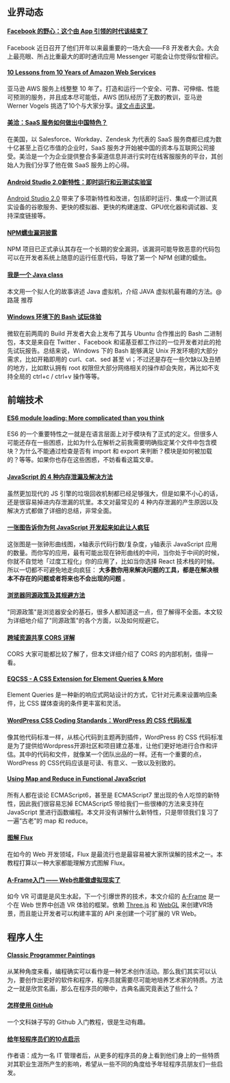 ## 业界动态

#### [Facebook 的野心：这个由 App 引领的时代该结束了](http://www.geekpark.net/topics/215169)
Facebook 近日召开了他们开年以来最重要的一场大会——F8 开发者大会。大会上最亮眼、所占比重最大的即时通讯应用 Messenger 可能会让你觉得似曾相识。

#### [10 Lessons from 10 Years of Amazon Web Services](http://www.allthingsdistributed.com/2016/03/10-lessons-from-10-years-of-aws.html)
亚马逊 AWS 服务上线整整 10 年了。打造和运行一个安全、可靠、可伸缩、性能可预测的服务，并且成本尽可能低，AWS 团队经历了无数的教训，亚马逊 Werner Vogels 挑选了10个与大家分享。[译文点击这里](http://blog.jobbole.com/99540/)。

#### [美洽：SaaS 服务如何做出中国特色？](http://cn.technode.com/post/2016-04-08/saas-4/)
在美国，以 Salesforce、Workday、Zendesk 为代表的 SaaS 服务商都已成为数十亿甚至上百亿市值的企业时，SaaS 服务才开始被中国的资本与互联网公司接受。美洽是一个为企业提供整合多渠道信息并进行实时在线客服服务的平台，其创始人为我们分享了他在做 SaaS 服务上的心得。

#### [Android Studio 2.0新特性：即时运行和云测试实验室](http://www.infoq.com/cn/news/2016/04/android-studio-2)
[Android Studio 2.0](http://developer.android.com/sdk/index.html) 带来了多项新特性和改进，包括即时运行、集成一个测试真实设备的谷歌服务、更快的模拟器、更快的构建速度、GPU优化器和调试器、支持深度链接等。


#### [NPM蠕虫漏洞披露](http://www.infoq.com/cn/news/2016/04/npm-infection?utm_campaign=infoq_content&utm_source=infoq&utm_medium=feed&utm_term=global)
NPM 项目已正式承认其存在一个长期的安全漏洞，该漏洞可能导致恶意的代码包可以在开发者系统上随意的运行任意代码，导致了第一个 NPM 创建的蠕虫。

#### [我是一个 Java class](https://mp.weixin.qq.com/s?__biz=MzAxOTc0NzExNg%3D%3D&mid=416976590&idx=1&sn=22823ada76d8cfd26a43e8d3a7b7a60e)

本文用一个拟人化的故事讲述 Java 虚拟机，介绍 JAVA 虚拟机最有趣的方法。@路晟 推荐

#### [Windows 环境下的 Bash 试玩体验](https://www.webreflection.co.uk/blog/2016/04/13/bash-on-ubuntu-on-windows)

微软在前两周的 Build 开发者大会上发布了其与 Ubuntu 合作推出的 Bash 二进制包，本文是来自在 Twitter 、Facebook 和诺基亚都工作过的一位开发者对此的抢先试玩报告。总结来说，Windows 下的 Bash 能够满足 Unix 开发环境的大部分需求，比如开箱即用的 curl、cat、sed 甚至 vi；不过还是存在一些欠缺以及丑陋的地方，比如默认拥有 root 权限但大部分网络相关的操作却会失败，再比如不支持全局的 ctrl+c / ctrl+v 操作等等。

## 前端技术

#### [ES6 module loading: More complicated than you think](https://www.nczonline.net/blog/2016/04/es6-module-loading-more-complicated-than-you-think/)

ES6 的一个重要特性之一就是在语言层面上对于模块有了正式的定义。但很多人可能还存在一些困惑，比如为什么在解析之前我需要明确指定某个文件中包含模块？为什么不能通过检查是否有 import 和 export 来判断？模块是如何被加载的？等等。如果你也存在这些困惑，不妨看看这篇文章。

#### [JavaScript 的 4 种内存泄漏及解决方法](https://auth0.com/blog/2016/01/26/four-types-of-leaks-in-your-javascript-code-and-how-to-get-rid-of-them/)

虽然更加现代的 JS 引擎的垃圾回收机制都已经足够强大，但是如果不小心的话，还是很容易掉进内存泄漏的坑里。本文对最常见的 4 种内存泄漏的产生原因以及解决方式都做了详细的总结，非常全面。

####  [一张图告诉你为何 JavaScript 开发起来如此让人疯狂](http://www.planningforaliens.com/blog/2016/04/11/why-js-development-is-crazy/)

这张图是一张钟形曲线图，x轴表示代码行数/复杂度，y轴表示 JavaScript 应用的数量。而你写的应用，最有可能出现在钟形曲线的中间，当你处于中间的时候，你就不自觉地「过度工程化」你的应用了，比如当你选择 React 技术栈的时候。所以一切都不可避免地走向疯狂： **大多数你用来解决问题的工具，都是在解决根本不存在的问题或者将来也不会出现的问题** 。

#### [浏览器同源政策及其规避方法](http://www.ruanyifeng.com/blog/2016/04/same-origin-policy.html)

"同源政策"是浏览器安全的基石，很多人都知道这一点，但了解得不全面。本文较为详细地介绍了"同源政策"的各个方面，以及如何规避它。

#### [跨域资源共享 CORS 详解](http://www.ruanyifeng.com/blog/2016/04/cors.html)

CORS 大家可能都比较了解了，但本文详细介绍了 CORS 的内部机制，值得一看。

#### [EQCSS - A CSS Extension for Element Queries & More](http://elementqueries.com/?utm_campaign=Front%2BEnd%2BDev%2BWeekly&utm_medium=web&utm_source=Front_End_Dev_Weekly_93)

Element Queries 是一种新的响应式网站设计的方式，它针对元素来设置响应条件，比 CSS 媒体查询的条件更丰富和灵活。

#### [WordPress CSS Coding Standards：WordPress 的 CSS 代码标准](http://hao.jobbole.com/wordpress-css-coding-standards/?utm_source=blog.jobbole.com&utm_medium=sidebar-resources)

像其他代码标准一样，从核心代码到主题再到插件，WordPress 的 CSS 代码标准是为了提供给Wordpress开源社区和项目建立基准，让他们更好地进行合作和评估。其中的代码和文件，就像某一个团队出品的一样。还有一个重要的点，WordPress 的 CSS代码应该是可读、有意义、一致以及别致的。

#### [Using Map and Reduce in Functional JavaScript](http://www.sitepoint.com/map-reduce-functional-javascript/)

所有人都在谈论 ECMAScript6，甚至是 ECMAScript7 里出现的令人吃惊的新特性，因此我们很容易忘掉 ECMAScript5 带给我们一些很棒的方法来支持在 JavaScript 里进行函数编程。本文并没有讲解什么新特性，只是带领我们复习了一遍“古老”的 map 和 reduce。

#### [图解 Flux](https://www.sdk.cn/news/2950)

在如今的 Web 开发领域，Flux 是最流行也是最容易被大家所误解的技术之一。本教程打算以一种大家都能理解方式图解 Flux。

#### [A-Frame入门 —— Web也能做虚拟现实了](http://aerotiger.info/archives/a-frame-the-easiest-way-to-bring-vr-to-the-web-today.html)

如今 VR 可谓是是风生水起，下一个引爆世界的技术，本文介绍的 [A-Frame](https://aframe.io/) 是一个在 Web 世界中创造 VR 体验的框架。依赖 [Three.js](http://threejs.org/) 和 [WebGL](https://developer.mozilla.org/en-US/docs/Web/API/WebGL_API) 来创建VR场景，而且能让开发者可以构建丰富的 API 来创建一个可扩展的 VR Web。

## 程序人生

#### [Classic Programmer Paintings](http://classicprogrammerpaintings.tumblr.com/)

从某种角度来看，编程确实可以看作是一种艺术创作活动。那么我们其实可以认为，要创作出更好的软件和程序，程序员就需要尽可能地培养艺术家的特质。方法之一就是欣赏名画，那么在程序员的眼中，古典名画究竟表达了些什么？

#### [怎样使用 GitHub](https://www.zhihu.com/question/20070065/answer/79557687)

一个文科妹子写的 Github 入门教程，很是生动有趣。

#### [给年轻程序员们的10点启示](http://www.jianshu.com/p/19783ae9bcad)

作者语：成为一名 IT 管理者后，从更多的程序员的身上看到他们身上的一些特质对其职业生涯所产生的影响，希望从一些不同的角度给予年轻程序员朋友们一些启发。

